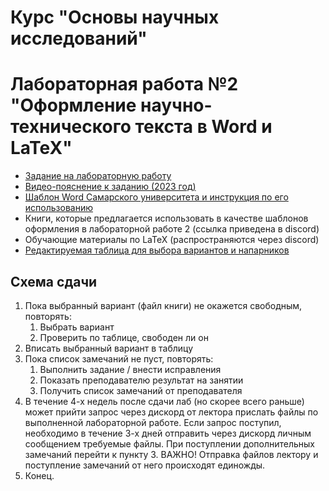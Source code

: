 # Курс "Основы научных исследований"
# Лабораторная работа №2 "Оформление научно-технического текста в Word и LaTeX"

- [Задание на лабораторную работу](https://github.com/itsecd/research-fundamentals/blob/main/lab-2/lab-2-task.pdf)
- [Видео-пояснение к заданию (2023 год)](https://youtu.be/yq67S7RBG7s)
- [Шаблон Word Самарского университета и инструкция по его использованию](https://github.com/itsecd/general)
- Книги, которые предлагается использовать в качестве шаблонов оформления в лабораторной работе 2 (ссылка приведена в discord)
- Обучающие материалы по LaTeX (распространяются через discord)
- [Редактируемая таблица для выбора вариантов и напарников](https://docs.google.com/spreadsheets/d/1uDTkY_VIi03iyauel8OGTO-kbgwjDYfqUp7aUsxc6F4/edit?usp=sharing)

## Схема сдачи

1. Пока выбранный вариант (файл книги) не окажется свободным, повторять:
	1. Выбрать вариант
	2. Проверить по таблице, свободен ли он
2. Вписать выбранный вариант в таблицу
3. Пока список замечаний не пуст, повторять:
	1. Выполнить задание / внести исправления
	2. Показать преподавателю результат на занятии
	3. Получить список замечаний от преподавателя
4. В течение 4-х недель после сдачи лаб (но скорее всего раньше) может прийти запрос через дискорд от лектора прислать файлы по выполненной лабораторной работе. Если запрос поступил, необходимо в течение 3-х дней отправить через дискорд личным сообщением требуемые файлы. При поступлении дополнительных замечаний перейти к пункту 3. ВАЖНО! Отправка файлов лектору и поступление замечаний от него происходят единожды.
5. Конец.

